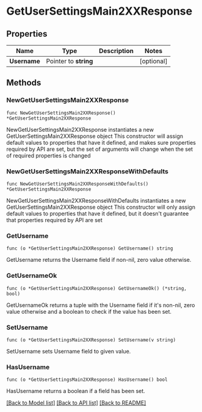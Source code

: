 # GetUserSettingsMain2XXResponse

## Properties

Name | Type | Description | Notes
------------ | ------------- | ------------- | -------------
**Username** | Pointer to **string** |  | [optional] 

## Methods

### NewGetUserSettingsMain2XXResponse

`func NewGetUserSettingsMain2XXResponse() *GetUserSettingsMain2XXResponse`

NewGetUserSettingsMain2XXResponse instantiates a new GetUserSettingsMain2XXResponse object
This constructor will assign default values to properties that have it defined,
and makes sure properties required by API are set, but the set of arguments
will change when the set of required properties is changed

### NewGetUserSettingsMain2XXResponseWithDefaults

`func NewGetUserSettingsMain2XXResponseWithDefaults() *GetUserSettingsMain2XXResponse`

NewGetUserSettingsMain2XXResponseWithDefaults instantiates a new GetUserSettingsMain2XXResponse object
This constructor will only assign default values to properties that have it defined,
but it doesn't guarantee that properties required by API are set

### GetUsername

`func (o *GetUserSettingsMain2XXResponse) GetUsername() string`

GetUsername returns the Username field if non-nil, zero value otherwise.

### GetUsernameOk

`func (o *GetUserSettingsMain2XXResponse) GetUsernameOk() (*string, bool)`

GetUsernameOk returns a tuple with the Username field if it's non-nil, zero value otherwise
and a boolean to check if the value has been set.

### SetUsername

`func (o *GetUserSettingsMain2XXResponse) SetUsername(v string)`

SetUsername sets Username field to given value.

### HasUsername

`func (o *GetUserSettingsMain2XXResponse) HasUsername() bool`

HasUsername returns a boolean if a field has been set.


[[Back to Model list]](../README.md#documentation-for-models) [[Back to API list]](../README.md#documentation-for-api-endpoints) [[Back to README]](../README.md)


